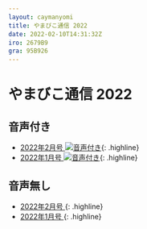 ```yaml
---
layout: caymanyomi
title: やまびこ通信 2022
date: 2022-02-10T14:31:32Z
iro: 2679B9
gra: 95B926
---
```


# やまびこ通信 2022

## 音声付き

- <a href="../2022/02.html">2022年2月号 <img src="media/Speaker_Icon_gray.png" srcset="media/Speaker_Icon_gray.svg" alt="音声付き" class="gyo" /></a>{: .highline}
- <a href="../2022/01.html">2022年1月号 <img src="media/Speaker_Icon_gray.png" srcset="media/Speaker_Icon_gray.svg" alt="音声付き" class="gyo" /></a>{: .highline}

## 音声無し

- <a href="../2022/02p.html">2022年2月号 </a>{: .highline}
- <a href="../2022/01p.html">2022年1月号 </a>{: .highline}

